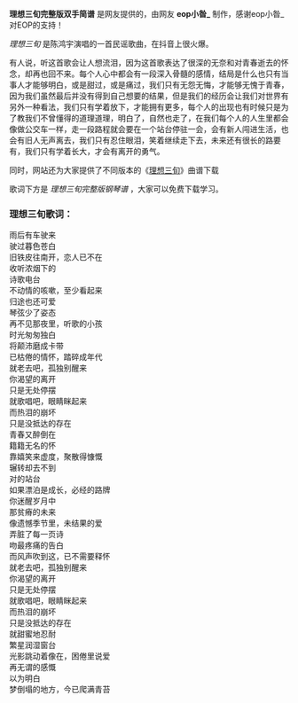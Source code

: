 

**理想三旬完整版双手简谱** 是网友提供的，由网友 **eop小昝_** 制作，感谢eop小昝_对EOP的支持！

_理想三旬_ 是陈鸿宇演唱的一首民谣歌曲，在抖音上很火爆。

有人说，听这首歌会让人想流泪，因为这首歌表达了很深的无奈和对青春逝去的怀念，却再也回不来。每个人心中都会有一段深入骨髓的感情，结局是什么也只有当事人才能够明白，或是甜过，或是痛过，我们只有无怨无悔，才能够无愧于青春，因为我们虽然最后并没有得到自己想要的结果，但是我们的经历会让我们对世界有另外一种看法，我们只有学着放下，才能拥有更多，每个人的出现也有时候只是为了教我们不曾懂得的道理道理，明白了，自然也走了，在我们每个人的人生里都会像做公交车一样，走一段路程就会要在一个站台停驻一会，会有新人闯进生活，也会有旧人无声离去，我们只有忍住眼泪，笑着继续走下去，未来还有很长的路要有，我们只有学着长大，才会有离开的勇气。

同时，网站还为大家提供了不同版本的《[理想三旬](Music-10998-理想三旬-雨后有车驶来驶过暮色苍白-抖音热歌.html "理想三旬")》曲谱下载

歌词下方是 _理想三旬完整版钢琴谱_ ，大家可以免费下载学习。

### 理想三旬歌词：

雨后有车驶来  
驶过暮色苍白  
旧铁皮往南开，恋人已不在  
收听浓烟下的  
诗歌电台  
不动情的咳嗽，至少看起来  
归途也还可爱  
琴弦少了姿态  
再不见那夜里，听歌的小孩  
时光匆匆独白  
将颠沛磨成卡带  
已枯倦的情怀，踏碎成年代  
就老去吧，孤独别醒来  
你渴望的离开  
只是无处停摆  
就歌唱吧，眼睛眯起来  
而热泪的崩坏  
只是没抵达的存在  
青春又醉倒在  
籍籍无名的怀  
靠嬉笑来虚度，聚散得慷慨  
辗转却去不到  
对的站台  
如果漂泊是成长，必经的路牌  
你迷醒岁月中  
那贫瘠的未来  
像遗憾季节里，未结果的爱  
弄脏了每一页诗  
吻最疼痛的告白  
而风声吹到这，已不需要释怀  
就老去吧，孤独别醒来  
你渴望的离开  
只是无处停摆  
就歌唱吧，眼睛眯起来  
而热泪的崩坏  
只是没抵达的存在  
就甜蜜地忍耐  
繁星润湿窗台  
光影跳动着像在，困倦里说爱  
再无谓的感慨  
以为明白  
梦倒塌的地方，今已爬满青苔

